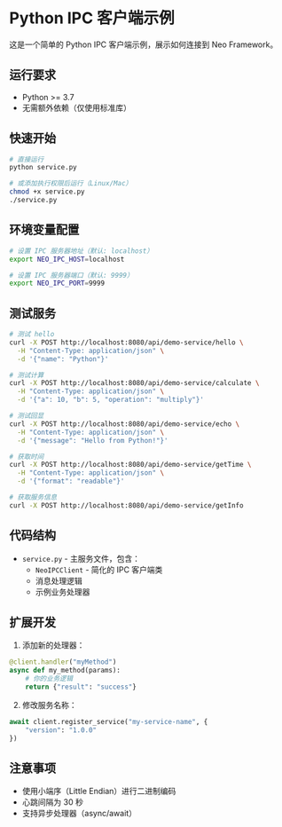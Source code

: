 # Python IPC 客户端示例

这是一个简单的 Python IPC 客户端示例，展示如何连接到 Neo Framework。

## 运行要求

- Python >= 3.7
- 无需额外依赖（仅使用标准库）

## 快速开始

```bash
# 直接运行
python service.py

# 或添加执行权限后运行（Linux/Mac）
chmod +x service.py
./service.py
```

## 环境变量配置

```bash
# 设置 IPC 服务器地址（默认: localhost）
export NEO_IPC_HOST=localhost

# 设置 IPC 服务器端口（默认: 9999）
export NEO_IPC_PORT=9999
```

## 测试服务

```bash
# 测试 hello
curl -X POST http://localhost:8080/api/demo-service/hello \
  -H "Content-Type: application/json" \
  -d '{"name": "Python"}'

# 测试计算
curl -X POST http://localhost:8080/api/demo-service/calculate \
  -H "Content-Type: application/json" \
  -d '{"a": 10, "b": 5, "operation": "multiply"}'

# 测试回显
curl -X POST http://localhost:8080/api/demo-service/echo \
  -H "Content-Type: application/json" \
  -d '{"message": "Hello from Python!"}'

# 获取时间
curl -X POST http://localhost:8080/api/demo-service/getTime \
  -H "Content-Type: application/json" \
  -d '{"format": "readable"}'

# 获取服务信息
curl -X POST http://localhost:8080/api/demo-service/getInfo
```

## 代码结构

- `service.py` - 主服务文件，包含：
  - `NeoIPCClient` - 简化的 IPC 客户端类
  - 消息处理逻辑
  - 示例业务处理器

## 扩展开发

1. 添加新的处理器：
```python
@client.handler("myMethod")
async def my_method(params):
    # 你的业务逻辑
    return {"result": "success"}
```

2. 修改服务名称：
```python
await client.register_service("my-service-name", {
    "version": "1.0.0"
})
```

## 注意事项

- 使用小端序（Little Endian）进行二进制编码
- 心跳间隔为 30 秒
- 支持异步处理器（async/await）